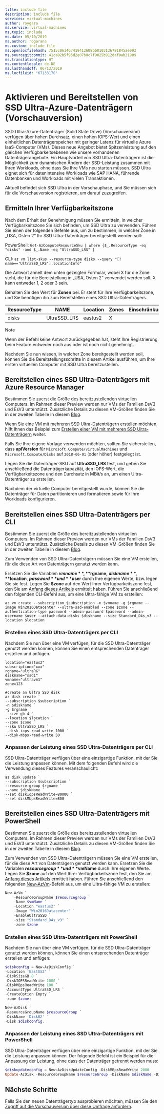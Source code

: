 ```yaml
---
title: include file
description: include file
services: virtual-machines
author: roygara
ms.service: virtual-machines
ms.topic: include
ms.date: 05/10/2019
ms.author: rogarana
ms.custom: include file
ms.openlocfilehash: 7515c061467419412608bb8103136791845ae093
ms.sourcegitcommit: 41ca82b5f95d2e07b0c7f9025b912daf0ab21909
ms.translationtype: HT
ms.contentlocale: de-DE
ms.lasthandoff: 06/13/2019
ms.locfileid: "67133170"
---
```

# <a name="enable-and-deploy-azure-ultra-ssds-preview"></a>Aktivieren und Bereitstellen von SSD Ultra-Azure-Datenträgern (Vorschauversion)

SSD Ultra-Azure-Datenträger (Solid State Drive) (Vorschauversion) verfügen über hohen Durchsatz, einen hohen IOPS-Wert und einen einheitlichen Datenträgerspeicher mit geringer Latenz für virtuelle Azure IaaS-Computer (VMs). Dieses neue Angebot bietet Spitzenleistung auf den gleichen Verfügbarkeitsebenen wie unsere vorhandenen Datenträgerangebote. Ein Hauptvorteil von SSD Ultra-Datenträgern ist die Möglichkeit zum dynamischen Ändern der SSD-Leistung zusammen mit Ihren Workloads, ohne dass Sie Ihre VMs neu starten müssen. SSD Ultra eignet sich für datenintensive Workloads wie SAP HANA, führende Datenbanken und Workloads mit vielen Transaktionen.

Aktuell befindet sich SSD Ultra in der Vorschauphase, und Sie müssen sich für die Vorschauversion [registrieren](https://aka.ms/UltraSSDPreviewSignUp), um darauf zuzugreifen.

## <a name="determine-your-availability-zone"></a>Ermitteln Ihrer Verfügbarkeitszone

Nach dem Erhalt der Genehmigung müssen Sie ermitteln, in welcher Verfügbarkeitszone Sie sich befinden, um SSD Ultra zu verwenden. Führen Sie einen der folgenden Befehle aus, um zu bestimmen, in welcher Zone in „USA, Osten 2“ Ihr SSD Ultra-Datenträger bereitgestellt werden soll:

PowerShell: `Get-AzComputeResourceSku | where {$_.ResourceType -eq "disks" -and $_.Name -eq "UltraSSD_LRS" }`

CLI: `az vm list-skus --resource-type disks --query "[?name=='UltraSSD_LRS'].locationInfo"`

Die Antwort ähnelt dem unten gezeigten Formular, wobei X für die Zone steht, die für die Bereitstellung in „USA, Osten 2“ verwendet werden soll. X kann entweder 1, 2 oder 3 sein.

Behalten Sie den Wert für **Zonen** bei. Er steht für Ihre Verfügbarkeitszone, und Sie benötigen ihn zum Bereitstellen eines SSD Ultra-Datenträgers.

|ResourceType  |NAME  |Location  |Zones  |Einschränkung  |Funktion  |Wert  |
|---------|---------|---------|---------|---------|---------|---------|
|disks     |UltraSSD_LRS         |eastus2         |X         |         |         |         |

> [!NOTE]
> Wenn der Befehl keine Antwort zurückgegeben hat, steht Ihre Registrierung beim Feature entweder noch aus oder ist noch nicht genehmigt.

Nachdem Sie nun wissen, in welcher Zone bereitgestellt werden soll, können Sie die Bereitstellungsschritte in diesem Artikel ausführen, um Ihre ersten virtuellen Computer mit SSD Ultra bereitzustellen.

## <a name="deploy-an-ultra-ssd-using-azure-resource-manager"></a>Bereitstellen eines SSD Ultra-Datenträgers mit Azure Resource Manager

Bestimmen Sie zuerst die Größe des bereitzustellenden virtuellen Computers. Im Rahmen dieser Preview werden nur VMs der Familien DsV3 und EsV3 unterstützt. Zusätzliche Details zu diesen VM-Größen finden Sie in der zweiten Tabelle in diesem [Blog](https://azure.microsoft.com/blog/introducing-the-new-dv3-and-ev3-vm-sizes/).

Wenn Sie eine VM mit mehreren SSD Ultra-Datenträgern erstellen möchten, hilft Ihnen das Beispiel zum [Erstellen einer VM mit mehreren SSD Ultra-Datenträgern](https://aka.ms/UltraSSDTemplate) weiter.

Falls Sie Ihre eigene Vorlage verwenden möchten, sollten Sie sicherstellen, dass **apiVersion** für `Microsoft.Compute/virtualMachines` und `Microsoft.Compute/Disks` auf `2018-06-01` (oder höher) festgelegt ist.

Legen Sie die Datenträger-SKU auf **UltraSSD_LRS** fest, und geben Sie anschließend die Datenträgerkapazität, den IOPS-Wert, die Verfügbarkeitszone und den Durchsatz in MBit/s an, um einen Ultra-Datenträger zu erstellen.

Nachdem der virtuelle Computer bereitgestellt wurde, können Sie die Datenträger für Daten partitionieren und formatieren sowie für Ihre Workloads konfigurieren.

## <a name="deploy-an-ultra-ssd-using-cli"></a>Bereitstellen eines SSD Ultra-Datenträgers per CLI

Bestimmen Sie zuerst die Größe des bereitzustellenden virtuellen Computers. Im Rahmen dieser Preview werden nur VMs der Familien DsV3 und EsV3 unterstützt. Zusätzliche Details zu diesen VM-Größen finden Sie in der zweiten Tabelle in diesem [Blog](https://azure.microsoft.com/blog/introducing-the-new-dv3-and-ev3-vm-sizes/).

Zum Verwenden von SSD Ultra-Datenträgern müssen Sie eine VM erstellen, für die diese Art von Datenträgern genutzt werden kann.

Ersetzen Sie die Variablen **$vmname**, **$rgname**, **$diskname**, **$location**, **$password** und **$user** durch Ihre eigenen Werte, bzw. legen Sie sie fest. Legen Sie **$zone** auf den Wert Ihrer Verfügbarkeitszone fest, den Sie am [Anfang dieses Artikels](#determine-your-availability-zone) ermittelt haben. Führen Sie anschließend den folgenden CLI-Befehl aus, um eine Ultra-fähige VM zu erstellen:

```azurecli-interactive
az vm create --subscription $subscription -n $vmname -g $rgname --image Win2016Datacenter --ultra-ssd-enabled --zone $zone --authentication-type password --admin-password $password --admin-username $user --attach-data-disks $diskname --size Standard_D4s_v3 --location $location
```

### <a name="create-an-ultra-ssd-using-cli"></a>Erstellen eines SSD Ultra-Datenträgers per CLI

Nachdem Sie nun über eine VM verfügen, für die SSD Ultra-Datenträger genutzt werden können, können Sie einen entsprechenden Datenträger erstellen und anfügen.

```azurecli-interactive
location="eastus2"
subscription="xxx"
rgname="ultraRG"
diskname="ssd1"
vmname="ultravm1"
zone=123

#create an Ultra SSD disk
az disk create `
--subscription $subscription `
-n $diskname `
-g $rgname `
--size-gb 4 `
--location $location `
--zone $zone `
--sku UltraSSD_LRS `
--disk-iops-read-write 1000 `
--disk-mbps-read-write 50
```

### <a name="adjust-the-performance-of-an-ultra-ssd-using-cli"></a>Anpassen der Leistung eines SSD Ultra-Datenträgers per CLI

SSD Ultra-Datenträger verfügen über eine einzigartige Funktion, mit der Sie die Leistung anpassen können. Mit dem folgenden Befehl wird die Verwendung dieses Features veranschaulicht:

```azurecli-interactive
az disk update `
--subscription $subscription `
--resource-group $rgname `
--name $diskName `
--set diskIopsReadWrite=80000 `
--set diskMbpsReadWrite=800
```

## <a name="deploy-an-ultra-ssd-using-powershell"></a>Bereitstellen eines SSD Ultra-Datenträgers mit PowerShell

Bestimmen Sie zuerst die Größe des bereitzustellenden virtuellen Computers. Im Rahmen dieser Preview werden nur VMs der Familien DsV3 und EsV3 unterstützt. Zusätzliche Details zu diesen VM-Größen finden Sie in der zweiten Tabelle in diesem [Blog](https://azure.microsoft.com/blog/introducing-the-new-dv3-and-ev3-vm-sizes/).

Zum Verwenden von SSD Ultra-Datenträgern müssen Sie eine VM erstellen, für die diese Art von Datenträgern genutzt werden kann. Ersetzen Sie die Variablen **$resourcegroup** und **$vmName** durch Ihre eigenen Werte. Legen Sie **$zone** auf den Wert Ihrer Verfügbarkeitszone fest, den Sie am [Anfang dieses Artikels](#determine-your-availability-zone) ermittelt haben. Führen Sie anschließend den folgenden [New-AzVm](/powershell/module/az.compute/new-azvm)-Befehl aus, um eine Ultra-fähige VM zu erstellen:

```powershell
New-AzVm `
    -ResourceGroupName $resourcegroup `
    -Name $vmName `
    -Location "eastus2" `
    -Image "Win2016Datacenter" `
    -EnableUltraSSD `
    -size "Standard_D4s_v3" `
    -zone $zone
```

### <a name="create-an-ultra-ssd-using-powershell"></a>Erstellen eines SSD Ultra-Datenträgers mit PowerShell

Nachdem Sie nun über eine VM verfügen, für die SSD Ultra-Datenträger genutzt werden können, können Sie einen entsprechenden Datenträger erstellen und anfügen:

```powershell
$diskconfig = New-AzDiskConfig `
-Location 'EastUS2' `
-DiskSizeGB 8 `
-DiskIOPSReadWrite 1000 `
-DiskMBpsReadWrite 100 `
-AccountType UltraSSD_LRS `
-CreateOption Empty `
-zone $zone;

New-AzDisk `
-ResourceGroupName $resourceGroup `
-DiskName 'Disk02' `
-Disk $diskconfig;
```

### <a name="adjust-the-performance-of-an-ultra-ssd-using-powershell"></a>Anpassen der Leistung eines SSD Ultra-Datenträgers mit PowerShell

SSD Ultra-Datenträger verfügen über eine einzigartige Funktion, mit der Sie die Leistung anpassen können. Der folgende Befehl ist ein Beispiel für die Anpassung der Leistung, ohne dass der Datenträger getrennt werden muss:

```powershell
$diskupdateconfig = New-AzDiskUpdateConfig -DiskMBpsReadWrite 2000
Update-AzDisk -ResourceGroupName $resourceGroup -DiskName $diskName -DiskUpdate $diskupdateconfig
```

## <a name="next-steps"></a>Nächste Schritte

Falls Sie den neuen Datenträgertyp ausprobieren möchten, müssen Sie den [Zugriff auf die Vorschauversion über diese Umfrage anfordern](https://aka.ms/UltraSSDPreviewSignUp).